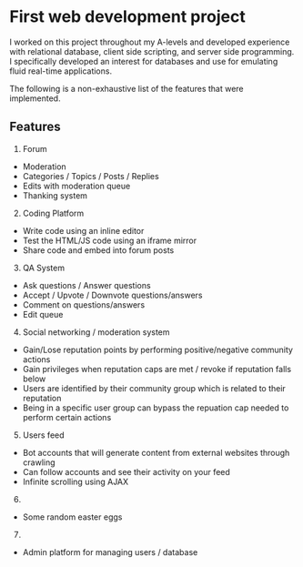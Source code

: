 # First web development project

I worked on this project throughout my A-levels and developed experience with relational database, client side scripting, and server side programming. I specifically developed an interest for databases and use for emulating fluid real-time applications.

The following is a non-exhaustive list of the features that were implemented.

## Features

1. Forum
  - Moderation
  - Categories / Topics / Posts / Replies
  - Edits with moderation queue
  - Thanking system

2. Coding Platform
  - Write code using an inline editor
  - Test the HTML/JS code using an iframe mirror
  - Share code and embed into forum posts

3. QA System
  - Ask questions / Answer questions
  - Accept / Upvote / Downvote questions/answers
  - Comment on questions/answers
  - Edit queue

4. Social networking / moderation system
  - Gain/Lose reputation points by performing positive/negative community actions
  - Gain privileges when reputation caps are met / revoke if reputation falls below
  - Users are identified by their community group which is related to their reputation
  - Being in a specific user group can bypass the repuation cap needed to perform certain actions

5. Users feed
  - Bot accounts that will generate content from external websites through crawling
  - Can follow accounts and see their activity on your feed
  - Infinite scrolling using AJAX

6. 
  - Some random easter eggs

7. 
  - Admin platform for managing users / database
